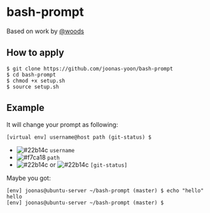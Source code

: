 # bash-prompt

Based on work by [@woods](https://github.com/woods)

## How to apply

```
$ git clone https://github.com/joonas-yoon/bash-prompt
$ cd bash-prompt
$ chmod +x setup.sh
$ source setup.sh
```

## Example

It will change your prompt as following:

```
[virtual env] username@host path (git-status) $
```

- ![#22b14c](https://placehold.it/15/22b14c/000000?text=+) `username`
- ![#f7ca18](https://placehold.it/15/f7ca18/000000?text=+) `path`
- ![#22b14c](https://placehold.it/15/22b14c/000000?text=+) or ![#22b14c](https://placehold.it/15/22b14c/000000?text=+) `[git-status]`

Maybe you got:

```
[env] joonas@ubuntu-server ~/bash-prompt (master) $ echo "hello"
hello
[env] joonas@ubuntu-server ~/bash-prompt (master) $ 
```



